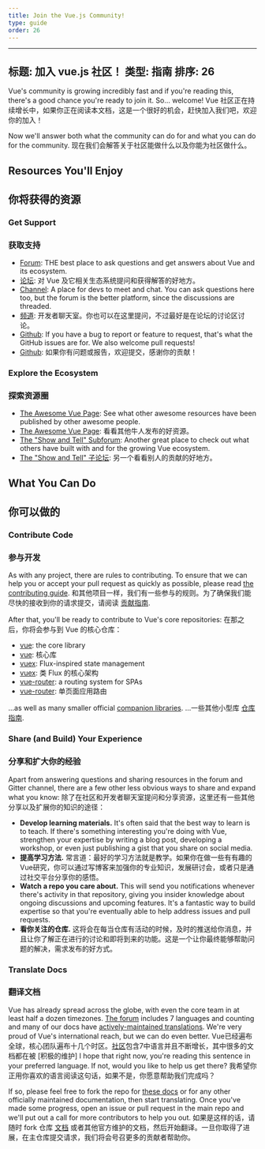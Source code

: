 ```yaml
---
title: Join the Vue.js Community!
type: guide
order: 26
---
```

---
标题: 加入 vue.js 社区！
类型: 指南
排序: 26 
---

Vue's community is growing incredibly fast and if you're reading this, there's a good chance you're ready to join it. So... welcome!
Vue 社区正在持续增长中，如果你正在阅读本文档，这是一个很好的机会，赶快加入我们吧，欢迎你的加入！

Now we'll answer both what the community can do for and what you can do for the community.
现在我们会解答关于社区能做什么以及你能为社区做什么。

## Resources You'll Enjoy
## 你将获得的资源

### Get Support
### 获取支持

- [Forum](http://forum.vuejs.org/): THE best place to ask questions and get answers about Vue and its ecosystem.
- [论坛](http://forum.vuejs.org/): 对 Vue 及它相关生态系统提问和获得解答的好地方。
- [Channel](https://gitter.im/vuejs/vue): A place for devs to meet and chat. You can ask questions here too, but the forum is the better platform, since the discussions are threaded.
- [频道](https://gitter.im/vuejs/vue): 开发者聊天室。你也可以在这里提问，不过最好是在论坛的讨论区讨论。
- [Github](https://github.com/vuejs): If you have a bug to report or feature to request, that's what the GitHub issues are for. We also welcome pull requests!
- [Github](https://github.com/vuejs): 如果你有问题或报告，欢迎提交，感谢你的贡献！

### Explore the Ecosystem
### 探索资源圈

- [The Awesome Vue Page](https://github.com/vuejs/awesome-vue): See what other awesome resources have been published by other awesome people.
- [The Awesome Vue Page](https://github.com/vuejs/awesome-vue): 看看其他牛人发布的好资源。
- [The "Show and Tell" Subforum](http://forum.vuejs.org/category/15/show-tell): Another great place to check out what others have built with and for the growing Vue ecosystem.
- [The "Show and Tell" 子论坛](http://forum.vuejs.org/category/15/show-tell): 另一个看看别人的贡献的好地方。

## What You Can Do
## 你可以做的

### Contribute Code
### 参与开发

As with any project, there are rules to contributing. To ensure that we can help you or accept your pull request as quickly as possible, please read [the contributing guide](https://github.com/vuejs/vue/blob/dev/CONTRIBUTING.md).
和其他项目一样，我们有一些参与的规则。为了确保我们能尽快的接收到你的请求提交，请阅读 [贡献指南](https://github.com/vuejs/vue/blob/dev/CONTRIBUTING.md).

After that, you'll be ready to contribute to Vue's core repositories:
在那之后，你将会参与到 Vue 的核心仓库：

- [vue](https://github.com/vuejs/vue): the core library
- [vue](https://github.com/vuejs/vue): 核心库
- [vuex](https://github.com/vuejs/vuex): Flux-inspired state management
- [vuex](https://github.com/vuejs/vuex): 类 Flux 的核心架构
- [vue-router](https://github.com/vuejs/vue-router): a routing system for SPAs
- [vue-router](https://github.com/vuejs/vue-router): 单页面应用路由

...as well as many smaller official [companion libraries](https://github.com/vuejs).
...一些其他小型库 [仓库指南](https://github.com/vuejs).

### Share (and Build) Your Experience
### 分享和扩大你的经验

Apart from answering questions and sharing resources in the forum and Gitter channel, there are a few other less obvious ways to share and expand what you know:
除了在社区和开发者聊天室提问和分享资源，这里还有一些其他分享以及扩展你的知识的途径：

- **Develop learning materials.** It's often said that the best way to learn is to teach. If there's something interesting you're doing with Vue, strengthen your expertise by writing a blog post, developing a workshop, or even just publishing a gist that you share on social media.
- **提高学习方法.** 常言道：最好的学习方法就是教学。如果你在做一些有有趣的 Vue研究，你可以通过写博客来加强你的专业知识，发展研讨会，或者只是通过社交平台分享你的感悟。
- **Watch a repo you care about.** This will send you notifications whenever there's activity in that repository, giving you insider knowledge about ongoing discussions and upcoming features. It's a fantastic way to build expertise so that you're eventually able to help address issues and pull requests.
- **看你关注的仓库.** 这将会在每当仓库有活动的时候，及时的推送给你消息，并且让你了解正在进行的讨论和即将到来的功能。这是一个让你最终能够帮助问题的解决，需求发布的好方式。

### Translate Docs
### 翻译文档

Vue has already spread across the globe, with even the core team in at least half a dozen timezones. [The forum](http://forum.vuejs.org/) includes 7 languages and counting and many of our docs have [actively-maintained translations](https://github.com/vuejs?utf8=%E2%9C%93&query=vuejs.org). We're very proud of Vue's international reach, but we can do even better.
Vue已经遍布全球，核心团队遍布十几个时区。[社区](http://forum.vuejs.org/)包含7中语言并且不断增长，其中很多的文档都在被 [积极的维护]
I hope that right now, you're reading this sentence in your preferred language. If not, would you like to help us get there?
我希望你正用你喜欢的语言阅读这句话，如果不是，你愿意帮助我们完成吗？

If so, please feel free to fork the repo for [these docs](https://github.com/vuejs/vuejs.org/) or for any other officially maintained documentation, then start translating. Once you've made some progress, open an issue or pull request in the main repo and we'll put out a call for more contributors to help you out.
如果是这样的话，请随时 fork 仓库 [文档](https://github.com/vuejs/vuejs.org/) 或者其他官方维护的文档，然后开始翻译。一旦你取得了进展，在主仓库提交请求，我们将会号召更多的贡献者帮助你。

